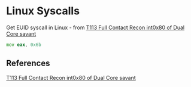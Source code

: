 # Linux Syscalls


Get EUID syscall in Linux - from [T113 Full Contact Recon int0x80 of Dual Core savant](https://www.youtube.com/watch?v=XBqmvpzrNfs)
```asm
mov eax, 0x6b
```



## References

[T113 Full Contact Recon int0x80 of Dual Core savant](https://www.youtube.com/watch?v=XBqmvpzrNfs)